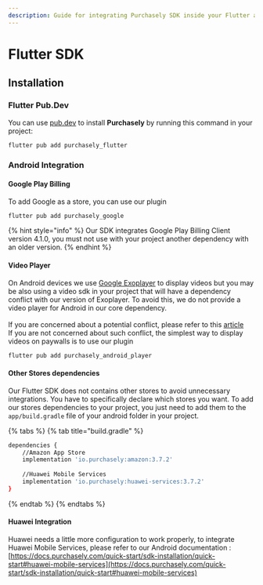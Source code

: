 ```yaml
---
description: Guide for integrating Purchasely SDK inside your Flutter application
---
```


# Flutter SDK

## Installation

### **Flutter Pub.Dev**

You can use [pub.dev](https://pub.dev/packages/purchasely\_flutter/install) to install **Purchasely** by running this command in your project:

```bash
flutter pub add purchasely_flutter
```

### Android Integration

#### Google Play Billing

To add Google as a store, you can use our plugin

```bash
flutter pub add purchasely_google
```

{% hint style="info" %}
Our SDK integrates Google Play Billing Client version 4.1.0, you must not use with your project another dependency with an older version.
{% endhint %}

#### Video Player

On Android devices we use [Google Exoplayer](https://github.com/google/ExoPlayer) to display videos but you may be also using a video sdk in your project that will have a dependency conflict with our version of Exoplayer. To avoid this, we do not provide a video player for Android in our core dependency. \
\
If you are concerned about a potential conflict, please refer to this [article](https://help.purchasely.io/en/articles/5963004-displaying-a-video-on-android-devices)\
If you are not concerned about such conflict, the simplest way to display videos on paywalls is to use our plugin

```bash
flutter pub add purchasely_android_player
```

#### Other Stores dependencies

Our Flutter SDK does not contains other stores to avoid unnecessary integrations. You have to specifically declare which stores you want. To add our stores dependencies to your project, you just need to add them to the `app/build.gradle` file of your android folder in your project.

{% tabs %}
{% tab title="build.gradle" %}
```bash
dependencies {
    //Amazon App Store
    implementation 'io.purchasely:amazon:3.7.2'
    
    //Huawei Mobile Services
    implementation 'io.purchasely:huawei-services:3.7.2'
}
```
{% endtab %}
{% endtabs %}

#### Huawei Integration

Huawei needs a little more configuration to work properly, to integrate Huawei Mobile Services, please refer to our Android documentation : [https://docs.purchasely.com/quick-start/sdk-installation/quick-start#huawei-mobile-services](https://docs.purchasely.com/quick-start/sdk-installation/quick-start#huawei-mobile-services)
